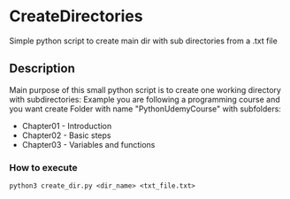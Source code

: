 # CreateDirectories
Simple python script to create main dir with sub directories from a .txt file

## Description
Main purpose of this small python script is to create one working directory with subdirectories:
Example you are following a programming course and you want create Folder with name "PythonUdemyCourse" with subfolders:
* Chapter01 - Introduction
* Chapter02 - Basic steps
* Chapter03 - Variables and functions

### How to execute
```
python3 create_dir.py <dir_name> <txt_file.txt>
```
